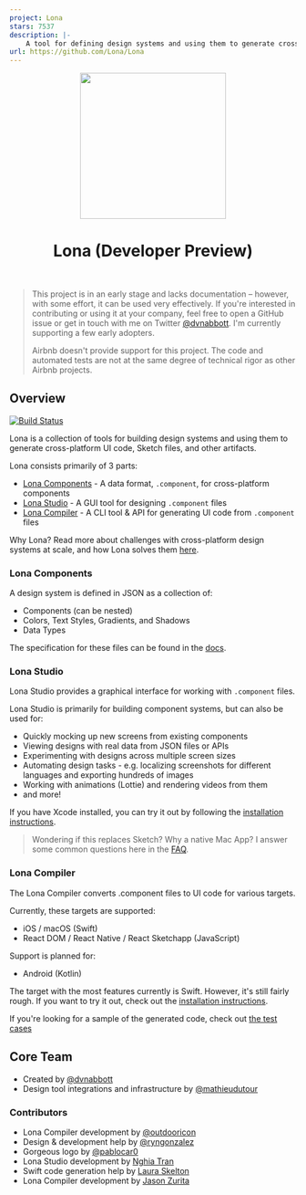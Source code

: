 ```yaml
---
project: Lona
stars: 7537
description: |-
    A tool for defining design systems and using them to generate cross-platform UI code, Sketch files, and other artifacts.
url: https://github.com/Lona/Lona
---
```


<p align="center">
  <img src="studio/LonaStudio/Assets.xcassets/AppIcon.appiconset/icon_256x256@2x.png" width="256" height="256" />
</p>

<h1 align="center">Lona (Developer Preview)</h1>

<br />

> This project is in an early stage and lacks documentation – however, with some effort, it can be used very effectively. If you're interested in contributing or using it at your company, feel free to open a GitHub issue or get in touch with me on Twitter [@dvnabbott](https://twitter.com/dvnabbott). I'm currently supporting a few early adopters.
>
> Airbnb doesn't provide support for this project. The code and automated tests are not at the same degree of technical rigor as other Airbnb projects.

## Overview

[![Build Status](https://travis-ci.org/airbnb/Lona.svg?branch=master)](https://travis-ci.org/airbnb/Lona)

Lona is a collection of tools for building design systems and using them to generate cross-platform UI code, Sketch files, and other artifacts.

Lona consists primarily of 3 parts:

- [Lona Components](#lona-components) - A data format, `.component`, for cross-platform components
- [Lona Studio](#lona-studio) - A GUI tool for designing `.component` files
- [Lona Compiler](#lona-compiler) - A CLI tool & API for generating UI code from `.component` files

Why Lona? Read more about challenges with cross-platform design systems at scale, and how Lona solves them [here](./docs/overview/background.md).

### Lona Components

A design system is defined in JSON as a collection of:

- Components (can be nested)
- Colors, Text Styles, Gradients, and Shadows
- Data Types

The specification for these files can be found in the [docs](./docs/file-formats/README.md).

### Lona Studio

Lona Studio provides a graphical interface for working with `.component` files.

Lona Studio is primarily for building component systems, but can also be used for:

- Quickly mocking up new screens from existing components
- Viewing designs with real data from JSON files or APIs
- Experimenting with designs across multiple screen sizes
- Automating design tasks - e.g. localizing screenshots for different languages and exporting hundreds of images
- Working with animations (Lottie) and rendering videos from them
- and more!

If you have Xcode installed, you can try it out by following the [installation instructions](./studio/README.md).

> Wondering if this replaces Sketch? Why a native Mac App? I answer some common questions here in the [FAQ](./docs/overview/faq.md).

### Lona Compiler

The Lona Compiler converts .component files to UI code for various targets.

Currently, these targets are supported:

- iOS / macOS (Swift)
- React DOM / React Native / React Sketchapp (JavaScript)

Support is planned for:

- Android (Kotlin)

The target with the most features currently is Swift. However, it's still fairly rough. If you want to try it out, check out the [installation instructions](./compiler/core/README.md).

If you're looking for a sample of the generated code, check out [the test cases](./examples/generated/test)

## Core Team

- Created by [@dvnabbott](https://twitter.com/dvnabbott)
- Design tool integrations and infrastructure by [@mathieudutour](https://twitter.com/mathieudutour)

### Contributors

- Lona Compiler development by [@outdooricon](https://github.com/outdooricon)
- Design & development help by [@ryngonzalez](https://twitter.com/ryngonzalez)
- Gorgeous logo by [@pablocar0](https://twitter.com/pablocar0)
- Lona Studio development by [Nghia Tran](https://github.com/NghiaTranUIT)
- Swift code generation help by [Laura Skelton](https://twitter.com/skelovenko)
- Lona Compiler development by [Jason Zurita](https://twitter.com/jasonalexzurita)

